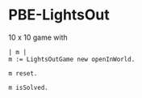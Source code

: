 
# PBE-LightsOut

10 x 10 game with 

```
| m |
m := LightsOutGame new openInWorld.

m reset.

m isSolved.


```
